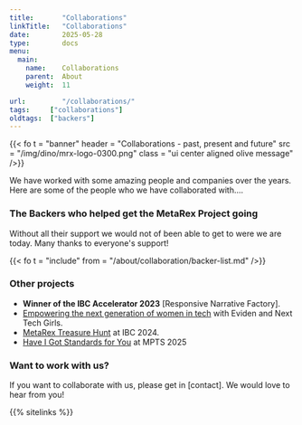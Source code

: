 ```yaml
---
title:       "Collaborations"
linkTitle:   "Collaborations"
date:        2025-05-28
type:        docs
menu:
  main:
    name:    Collaborations
    parent:  About
    weight:  11

url:         "/collaborations/"
tags:     ["collaborations"]
oldtags:  ["backers"]
---
```


{{< fo t = "banner"
    header = "Collaborations - past, present and future"
    src = "/img/dino/mrx-logo-0300.png"
    class = "ui center aligned olive message"
/>}}

We have worked with some amazing people and companies over the years. Here are some of the people who we have collaborated with.... 

### The Backers who helped get the MetaRex Project going

Without all their support we would not of been able to get to were we are today.  Many thanks to everyone's support! 

{{< fo t = "include"
    from = "/about/collaboration/backer-list.md"
/>}}


### Other projects 

*  **Winner of the IBC Accelerator 2023** [Responsive Narrative Factory].
*  [Empowering the next generation of women in tech][CM] with Eviden and Next Tech Girls. 
*  [MetaRex Treasure Hunt][TH] at IBC 2024. 
*  [Have I Got Standards for You][01] at MPTS 2025 


###  Want to work with us? 

If you want to collaborate with us, please get in [contact].  We would love to hear from you! 


[CM]:  "/blog/coding-for-media/index.md"
[TH]:   "/blog/IBC2024-treasure-hunt/index.md"
[01]:   "/blog/mpts2025/index.md"

{{% sitelinks %}}